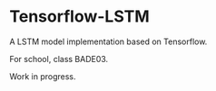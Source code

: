 # Tensorflow-LSTM

A LSTM model implementation based on Tensorflow.

For school, class BADE03.

Work in progress.
